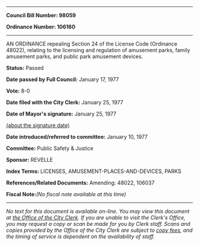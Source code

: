 

********

**Council Bill Number: 98059**
   
**Ordinance Number: 106160**
********

 AN ORDINANCE repealing Section 24 of the License Code (Ordinance 48022), relating to the licensing and regulation of amusement parks, family amusement parks, and public park amusement devices.

**Status:** Passed
   
**Date passed by Full Council:** January 17, 1977
   
**Vote:** 8-0
   
**Date filed with the City Clerk:** January 25, 1977
   
**Date of Mayor's signature:** January 25, 1977
   
[(about the signature date)](/~public/approvaldate.htm)
   
   
   
**Date introduced/referred to committee:** January 10, 1977
   
**Committee:** Public Safety & Justice
   
**Sponsor:** REVELLE
   
   
**Index Terms:** LICENSES, AMUSEMENT-PLACES-AND-DEVICES, PARKS

**References/Related Documents:** Amending: 48022, 106037

**Fiscal Note:**_(No fiscal note available at this time)_
********

_No text for this document is available on-line. You may view this document at [the Office of the City Clerk](http://www.seattle.gov/leg/clerk/contactUs.htm). If you are unable to visit the Clerk's Office, you may request a copy or scan be made for you by Clerk staff. Scans and copies provided by the Office of the City Clerk are subject to [copy fees](http://clerk.seattle.gov/~public/clerkfees.htm), and the timing of service is dependent on the availability of staff._


